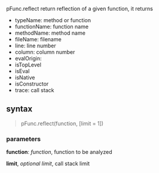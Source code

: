 pFunc.reflect return reflection of a given function, it returns
- typeName: method or function
- functionName: function name
- methodName: method name
- fileName: filename
- line: line number
- column: column number
- evalOrigin: 
- isTopLevel
- isEval
- isNative
- isConstructor
- trace: call stack

## syntax
> pFunc.reflect(function, [limit = 1])

### parameters
__function__: _function_, function to be analyzed

__limit__, _optional limit_, call stack limit
